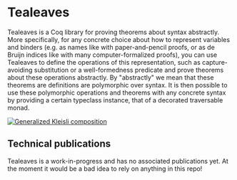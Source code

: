 # Tealeaves

Tealeaves is a Coq library for proving theorems about syntax
abstractly. More specifically, for any concrete choice about how to
represent variables and binders (e.g. as names like with
paper-and-pencil proofs, or as de Bruijn indices like with many
computer-formalized proofs), you can use Tealeaves to define the
operations of this representation, such as capture-avoiding
substitution or a well-formedness predicate and prove theorems about
these operations abstractly. By "abstractly" we mean that these
theorems are definitions are polymorphic over syntax. It is then
possible to use these polymorphic operations and theorems with any
concrete syntax by providing a certain typeclass instance, that of a
decorated traversable monad.

[![Generalized Kleisli composition](http://comono.id/tealeaves/tealeaves_kleisli_composition.png)](http://comono.id/tealeaves/Tealeaves.Singlesorted.Classes.DecoratedTraversableMonad.html#kcomposedtm)

## Technical publications
Tealeaves is a work-in-progress and has no associated publications
yet. At the moment it would be a bad idea to rely on anything in this
repo!
